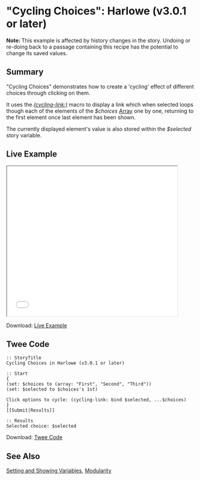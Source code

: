 # "Cycling Choices": Harlowe (v3.0.1 or later)

<div class="alert information"><strong>Note: </strong>This example is affected by history changes in the story. Undoing or re-doing back to a passage containing this recipe has the potential to change its saved values.</div>

## Summary

"Cycling Choices" demonstrates how to create a 'cycling' effect of different choices through clicking on them.

It uses the [*(cycling-link:)*](https://twine2.neocities.org/#macro_cycling-link) macro to display a link which when selected loops though each of the elements of the *$choices* [Array](https://twine2.neocities.org/#type_array) one by one, returning to the first element once last element has been shown.

The currently displayed element's value is also stored within the *$selected* story variable.

## Live Example

<section>
<iframe src="harlowe_cycling_example.html" height=400 width=90%></iframe>


Download: <a href="harlowe_cycling_example.html" target="_blank">Live Example</a>
</section>

## Twee Code

```
:: StoryTitle
Cycling Choices in Harlowe (v3.0.1 or later)

:: Start
{
(set: $choices to (array: "First", "Second", "Third"))
(set: $selected to $choices's 1st)

Click options to cycle: (cycling-link: bind $selected, ...$choices)
}
[[Submit|Results]]

:: Results
Selected choice: $selected
```

Download: <a href="harlowe_cycling_twee.txt" target="_blank">Twee Code</a>

## See Also

[Setting and Showing Variables](../../settingandshowing/harlowe/harlowe_settingandshowing.md), [Modularity](../../modularity/harlowe/harlowe_modularity.md)
